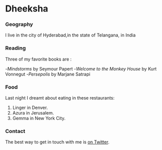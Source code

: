 # Dheeksha

### Geography

I live in the city of Hyderabad,in the state of Telangana, in India

### Reading

Three of my favorite books are :

-*Mindstorms* by Seymour Papert
-*Welcome to the Monkey House* by Kurt Vonnegut
-*Persepolis* by Marjane Satrapi

### Food

Last night I dreamt about eating in these restaurants:

1. Linger in Denver.
2. Azura in Jerusalem.
3. Gemma in New York City.

### Contact

The best way to get in touch with me is [on Twitter](https://twitter.com/Dheeksha).


